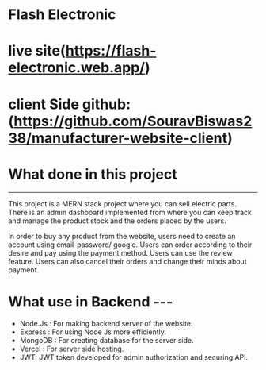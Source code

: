 # Flash Electronic
# live site(https://flash-electronic.web.app/)
# client Side github:(https://github.com/SouravBiswas238/manufacturer-website-client)

# What done in this project
---------------------------------------------------------------------------------------------------------------------------------------------------------------------
This project is a MERN stack project where you can sell electric parts. There is an admin dashboard implemented from where you can keep track and manage the product stock and the orders placed by the users.

In order to buy any product from the website, users need to create an account using email-password/ google. Users can order according to their desire and pay using the payment method. Users can use the review feature. Users can also cancel their orders and change their minds about payment.

 # What use in Backend ---
* Node.Js : For making backend server of the website.
* Express : For using Node Js more efficiently.
* MongoDB : For creating database for the server side.
* Vercel : For server side hosting.
* JWT: JWT token developed for admin authorization and securing API.



